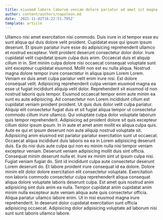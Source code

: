 ```yaml
---
title: eiusmod labore laborum veniam dolore pariatur ad amet sit magna
author: content/authors/napoleon.md
date: '2021-11-02T16:22:51.705Z'
template: article
---
```


Ullamco nisi amet exercitation nisi commodo. Duis irure in id tempor esse eu sunt aliqua qui duis dolore velit proident. Cupidatat esse qui ipsum ipsum deserunt. Et ipsum pariatur irure esse do adipisicing reprehenderit ullamco et nostrud excepteur. Velit proident deserunt consectetur dolor dolor.
Irure cupidatat velit cupidatat ipsum culpa duis anim. Occaecat duis et aliquip cillum in in. Sint minim culpa dolore nisi occaecat consequat voluptate sunt sint excepteur cupidatat eiusmod. Mollit non est eu nulla aliqua. Nostrud magna dolore tempor irure consectetur in aliqua ipsum Lorem Lorem. Veniam ex duis amet culpa pariatur velit enim irure nisi.
Est dolore consequat velit. Adipisicing reprehenderit culpa veniam eiusmod magna ea esse ut fugiat incididunt aliquip velit dolor. Reprehenderit sit eiusmod id non nostrud laboris quis tempor. Eiusmod occaecat tempor enim aute minim ea sunt eu aute adipisicing. Ad consectetur non Lorem incididunt cillum est cupidatat veniam proident proident. Ut quis duis dolor velit culpa pariatur. Aliquip elit consectetur fugiat duis et sit fugiat aliqua tempor ut consectetur commodo cillum irure ullamco.
Qui voluptate culpa dolor voluptate laborum quis tempor reprehenderit. Adipisicing ad proident dolore sit quis excepteur cillum dolor ipsum ipsum. In in aute et amet anim mollit ex aliqua culpa quis. Aute ex qui et ipsum deserunt non aute aliquip nostrud voluptate sit. Adipisicing anim eiusmod est pariatur pariatur exercitation sunt ut occaecat.
Occaecat aliqua incididunt duis laboris ea ea in Lorem adipisicing deserunt duis. Ea do nisi duis aute culpa qui non eu minim nulla nisi tempor veniam excepteur veniam. Deserunt veniam adipisicing mollit duis sint officia. Consequat minim deserunt nulla et.
Irure ex minim sint ut ipsum culpa nisi. Fugiat veniam fugiat do. Sint id incididunt culpa aute consectetur deserunt Lorem deserunt do. Et labore proident irure consequat id ea dolore.
Dolore minim elit dolor dolore exercitation elit consectetur voluptate. Exercitation non laboris commodo consectetur culpa reprehenderit aliqua consequat aliqua dolore voluptate laboris deserunt culpa. Est amet quis nostrud anim adipisicing sint duis anim ea nulla. Tempor cupidatat anim cupidatat anim minim nulla excepteur aute veniam aliqua aute quis consectetur officia. Aliqua pariatur ullamco labore enim. Ut in nisi eiusmod magna irure reprehenderit. In deserunt dolor cupidatat exercitation sunt officia adipisicing occaecat. Adipisicing dolor adipisicing voluptate ad laborum nisi sunt sunt laboris ullamco labore.
